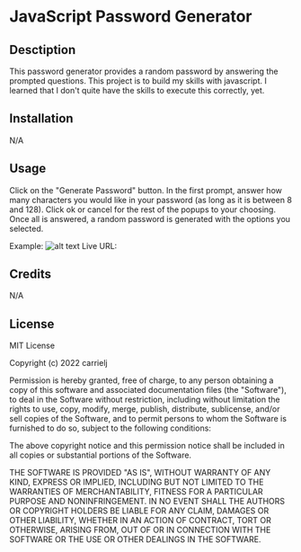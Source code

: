 # JavaScript Password Generator

## Desctiption
This password generator provides a random password by answering the prompted questions. This project is to build my skills with javascript. I learned that I don't quite have the skills to execute this correctly, yet.

## Installation
N/A

## Usage
Click on the "Generate Password" button. In the first prompt, answer how many characters you would like in your password (as long as it is between 8 and 128). Click ok or cancel for the rest of the popups to your choosing. Once all is answered, a random password is generated with the options you selected. 

Example: ![alt text](js-password/assets/characters.png)
Live URL: 

## Credits
N/A

## License
MIT License

Copyright (c) 2022 carrielj

Permission is hereby granted, free of charge, to any person obtaining a copy
of this software and associated documentation files (the "Software"), to deal
in the Software without restriction, including without limitation the rights
to use, copy, modify, merge, publish, distribute, sublicense, and/or sell
copies of the Software, and to permit persons to whom the Software is
furnished to do so, subject to the following conditions:

The above copyright notice and this permission notice shall be included in all
copies or substantial portions of the Software.

THE SOFTWARE IS PROVIDED "AS IS", WITHOUT WARRANTY OF ANY KIND, EXPRESS OR
IMPLIED, INCLUDING BUT NOT LIMITED TO THE WARRANTIES OF MERCHANTABILITY,
FITNESS FOR A PARTICULAR PURPOSE AND NONINFRINGEMENT. IN NO EVENT SHALL THE
AUTHORS OR COPYRIGHT HOLDERS BE LIABLE FOR ANY CLAIM, DAMAGES OR OTHER
LIABILITY, WHETHER IN AN ACTION OF CONTRACT, TORT OR OTHERWISE, ARISING FROM,
OUT OF OR IN CONNECTION WITH THE SOFTWARE OR THE USE OR OTHER DEALINGS IN THE
SOFTWARE.
